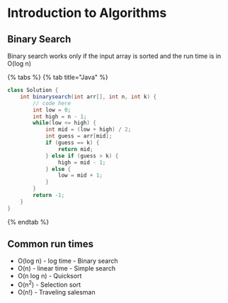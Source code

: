 # Introduction to Algorithms

## Binary Search

Binary search works only if the input array is sorted and the run time is in O(log n)

{% tabs %}
{% tab title="Java" %}
```java
class Solution {
    int binarysearch(int arr[], int n, int k) {
        // code here
        int low = 0;
        int high = n - 1;
        while(low <= high) {
            int mid = (low + high) / 2;
            int guess = arr[mid];
            if (guess == k) {
                return mid;
            } else if (guess > k) {
                high = mid - 1;
            } else {
                low = mid + 1;
            }
        }
        return -1;
    }
}
```
{% endtab %}

## Common run times

* O(log n) - log time - Binary search
* O(n) - linear time - Simple search
* O(n log n) - Quicksort
* O(n<sup>2</sup>) - Selection sort
* O(n!) - Traveling salesman